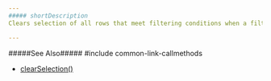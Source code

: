 ```yaml
---
##### shortDescription
Clears selection of all rows that meet filtering conditions when a filter is applied.

---
```

#####See Also#####
#include common-link-callmethods
- [clearSelection()](/api-reference/10%20UI%20Widgets/GridBase/3%20Methods/clearSelection().md '{basewidgetpath}/Methods/#clearSelection')